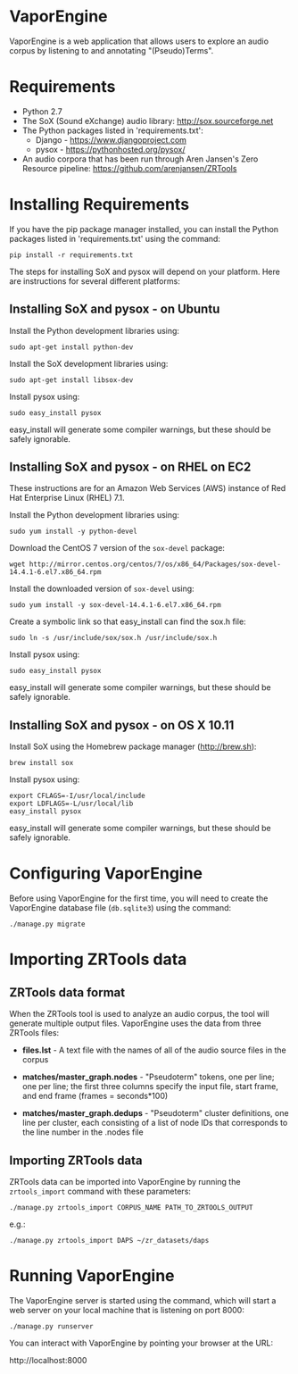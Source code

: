 VaporEngine
===========

VaporEngine is a web application that allows users to explore an audio
corpus by listening to and annotating "(Pseudo)Terms".


Requirements
============

* Python 2.7
* The SoX (Sound eXchange) audio library:
  http://sox.sourceforge.net
* The Python packages listed in 'requirements.txt':
  * Django - https://www.djangoproject.com
  * pysox - https://pythonhosted.org/pysox/
* An audio corpora that has been run through Aren Jansen's Zero Resource pipeline:
  https://github.com/arenjansen/ZRTools


Installing Requirements
=======================

If you have the pip package manager installed, you can install the
Python packages listed in 'requirements.txt' using the command:

    pip install -r requirements.txt

The steps for installing SoX and pysox will depend on your platform.
Here are instructions for several different platforms:


Installing SoX and pysox - on Ubuntu
------------------------------------

Install the Python development libraries using:

    sudo apt-get install python-dev

Install the SoX development libraries using:

    sudo apt-get install libsox-dev

Install pysox using:

    sudo easy_install pysox

easy_install will generate some compiler warnings, but these should be
safely ignorable.


Installing SoX and pysox - on RHEL on EC2
-----------------------------------------

These instructions are for an Amazon Web Services (AWS) instance of
Red Hat Enterprise Linux (RHEL) 7.1.

Install the Python development libraries using:

    sudo yum install -y python-devel

Download the CentOS 7 version of the `sox-devel` package:

    wget http://mirror.centos.org/centos/7/os/x86_64/Packages/sox-devel-14.4.1-6.el7.x86_64.rpm

Install the downloaded version of `sox-devel` using:

    sudo yum install -y sox-devel-14.4.1-6.el7.x86_64.rpm

Create a symbolic link so that easy_install can find the sox.h file:

    sudo ln -s /usr/include/sox/sox.h /usr/include/sox.h

Install pysox using:

    sudo easy_install pysox

easy_install will generate some compiler warnings, but these should be
safely ignorable.


Installing SoX and pysox - on OS X 10.11
----------------------------------------

Install SoX using the Homebrew package manager (http://brew.sh):

    brew install sox

Install pysox using:

    export CFLAGS=-I/usr/local/include
    export LDFLAGS=-L/usr/local/lib
    easy_install pysox

easy_install will generate some compiler warnings, but these should be
safely ignorable.


Configuring VaporEngine
=======================

Before using VaporEngine for the first time, you will need to create
the VaporEngine database file (`db.sqlite3`) using the command:

    ./manage.py migrate


Importing ZRTools data
======================

ZRTools data format
-------------------

When the ZRTools tool is used to analyze an audio corpus, the tool
will generate multiple output files.  VaporEngine uses the data from
three ZRTools files:

* **files.lst** - A text file with the names of all of the audio source
  files in the corpus

* **matches/master_graph.nodes** - "Pseudoterm" tokens, one per line;
  one per line; the first three columns specify the input file, start
  frame, and end frame (frames = seconds*100)

* **matches/master_graph.dedups** - "Pseudoterm" cluster definitions,
  one line per cluster, each consisting of a list of node IDs that
  corresponds to the line number in the .nodes file

Importing ZRTools data
----------------------

ZRTools data can be imported into VaporEngine by running the
`zrtools_import` command with these parameters:

    ./manage.py zrtools_import CORPUS_NAME PATH_TO_ZRTOOLS_OUTPUT

e.g.:

    ./manage.py zrtools_import DAPS ~/zr_datasets/daps


Running VaporEngine
===================

The VaporEngine server is started using the command, which will start
a web server on your local machine that is listening on port 8000:

    ./manage.py runserver

You can interact with VaporEngine by pointing your browser at the URL:

  http://localhost:8000

